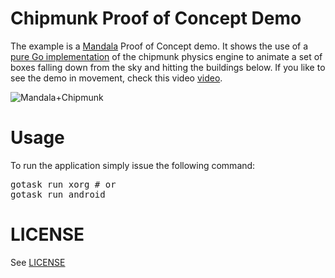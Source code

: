# Chipmunk Proof of Concept Demo

The example is a [Mandala](https://github.com/remogatto/mandala) Proof of Concept demo. It shows the use of a [pure Go implementation](https://github.com/vova616/chipmunk) of the chipmunk physics engine to animate a
set of boxes falling down from the sky and hitting the buildings below. If you like to see the demo in movement, check this video [video](http://www.youtube.com/watch?v=HtDB7rgn9Z0).

![Mandala+Chipmunk](http://remogatto.github.io/images/mandala_chipmunk.png)

# Usage

To run the application simply issue the following command:

<pre>
gotask run xorg # or
gotask run android
</pre>

# LICENSE

See [LICENSE](LICENSE)
